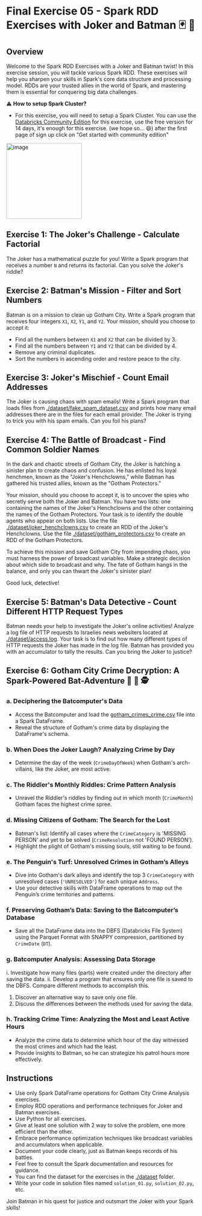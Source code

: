 # Final Exercise 05 - Spark RDD Exercises with Joker and Batman :black_joker: :bat:

## Overview
Welcome to the Spark RDD Exercises with a Joker and Batman twist! In this exercise session, you will tackle various Spark RDD. These exercises will help you sharpen your skills in Spark's core data structure and processing model. RDDs are your trusted allies in the world of Spark, and mastering them is essential for conquering big data challenges.

:warning: **How to setup Spark Cluster?**
- For this exercise, you will need to setup a Spark Cluster. You can use the [Databricks Community Edition](https://community.cloud.databricks.com/login.html) for this exercise, use the free version for 14 days, it's enough for this exercise. (we hope so... :smile:)
after the first page of sign up click on "Get started with community edition"
<img width="200" alt="image" src="https://github.com/883G/Onboarding-Newbies/assets/60566128/fd517a13-d3d3-48fe-9295-fa7fd6308d0e">
 

## Exercise 1: The Joker's Challenge - Calculate Factorial
The Joker has a mathematical puzzle for you! Write a Spark program that receives a number `N` and returns its factorial. Can you solve the Joker's riddle?

## Exercise 2: Batman's Mission - Filter and Sort Numbers
Batman is on a mission to clean up Gotham City. Write a Spark program that receives four integers `X1`, `X2`, `Y1`, and `Y2`. Your mission, should you choose to accept it:
   - Find all the numbers between `X1` and `X2` that can be divided by 3.
   - Find all the numbers between `Y1` and `Y2` that can be divided by 4.
   - Remove any criminal duplicates.
   - Sort the numbers in ascending order and restore peace to the city.

## Exercise 3: Joker's Mischief - Count Email Addresses
The Joker is causing chaos with spam emails! Write a Spark program that loads files from [./dataset/fake_spam_dataset.csv](./dataset/fake_spam_dataset.csv) and prints how many email addresses there are in the files for each email provider. The Joker is trying to trick you with his spam emails. Can you foil his plans?

## Exercise 4: The Battle of Broadcast - Find Common Soldier Names
In the dark and chaotic streets of Gotham City, the Joker is hatching a sinister plan to create chaos and confusion. He has enlisted his loyal henchmen, known as the "Joker's Henchclowns," while Batman has gathered his trusted allies, known as the "Gotham Protectors."

Your mission, should you choose to accept it, is to uncover the spies who secretly serve both the Joker and Batman. You have two lists: one containing the names of the Joker's Henchclowns and the other containing the names of the Gotham Protectors. Your task is to identify the double agents who appear on both lists.
Use the file [./dataset/joker_henchclowns.csv](./dataset/jokers_henchclowns.csv) to create an RDD of the Joker's Henchclowns. Use the file [./dataset/gotham_protectors.csv](./dataset/gotham_protectors.csv) to create an RDD of the Gotham Protectors.

To achieve this mission and save Gotham City from impending chaos, you must harness the power of broadcast variables. Make a strategic decision about which side to broadcast and why. The fate of Gotham hangs in the balance, and only you can thwart the Joker's sinister plan!

Good luck, detective!

## Exercise 5: Batman's Data Detective - Count Different HTTP Request Types
Batman needs your help to investigate the Joker's online activities! Analyze a log file of HTTP requests to Israelies news websiters located at [./dataset/access.log](./dataset/access.log). Your task is to find out how many different types of HTTP requests the Joker has made in the log file. Batman has provided you with an accumulator to tally the results. Can you bring the Joker to justice?

## Exercise 6: Gotham City Crime Decryption: A Spark-Powered Bat-Adventure :bat: :night_with_stars: :detective:

### a. Deciphering the Batcomputer's Data
- Access the Batcomputer and load the [gotham_crimes_crime.csv](./dataset/gotham_crime_data.csv) file into a Spark DataFrame.
- Reveal the structure of Gotham's crime data by displaying the DataFrame's schema.

### b. When Does the Joker Laugh? Analyzing Crime by Day
- Determine the day of the week (`CrimeDayOfWeek`) when Gotham's arch-villains, like the Joker, are most active.

### c. The Riddler's Monthly Riddles: Crime Pattern Analysis
- Unravel the Riddler's riddles by finding out in which month (`CrimeMonth`) Gotham faces the highest crime spree.

### d. Missing Citizens of Gotham: The Search for the Lost
- Batman's list: Identify all cases where the `CrimeCategory` is 'MISSING PERSON' and yet to be solved (`CrimeResolution` not 'FOUND PERSON').
- Highlight the plight of Gotham's missing souls, still waiting to be found.

### e. The Penguin's Turf: Unresolved Crimes in Gotham’s Alleys
- Dive into Gotham's dark alleys and identify the top 3 `CrimeCategory` with unresolved cases (`'UNRESOLVED'`) for each unique `Address`.
- Use your detective skills with DataFrame operations to map out the Penguin’s crime territories and patterns.

### f. Preserving Gotham’s Data: Saving to the Batcomputer’s Database
- Save all the DataFrame data into the DBFS (Databricks File System) using the Parquet Format with SNAPPY compression, partitioned by `CrimeDate` (`DT`).

### g. Batcomputer Analysis: Assessing Data Storage
i. Investigate how many files (parts) were created under the directory after saving the data.
ii. Develop a program that ensures only one file is saved to the DBFS. Compare different methods to accomplish this.
1) Discover an alternative way to save only one file.
2) Discuss the differences between the methods used for saving the data.

### h. Tracking Crime Time: Analyzing the Most and Least Active Hours
- Analyze the crime data to determine which hour of the day witnessed the most crimes and which had the least.
- Provide insights to Batman, so he can strategize his patrol hours more effectively.

## Instructions
- Use only Spark DataFrame operations for Gotham City Crime Analysis exercises.
- Employ RDD operations and performance techniques for Joker and Batman exercises.
- Use Python for all exercises.
- Give at least one solution with 2 way to solve the problem, one more efficient than the other.
- Embrace performance optimization techniques like broadcast variables and accumulators when applicable.
- Document your code clearly, just as Batman keeps records of his battles.
- Feel free to consult the Spark documentation and resources for guidance.
- You can find the dataset for the exercises in the [./dataset](./dataset) folder.
- Write your code in solution files named `solution_01.py`, `solution_02.py`, etc.

Join Batman in his quest for justice and outsmart the Joker with your Spark skills!
